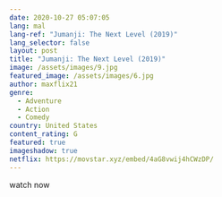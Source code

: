 ```yaml
---
date: 2020-10-27 05:07:05
lang: mal
lang-ref: "Jumanji: The Next Level (2019)"
lang_selector: false
layout: post
title: "Jumanji: The Next Level (2019)"
image: /assets/images/9.jpg
featured_image: /assets/images/6.jpg
author: maxflix21
genre:
  - Adventure
  - Action
  - Comedy
country: United States
content_rating: G
featured: true
imageshadow: true
netflix: https://movstar.xyz/embed/4aG8vwij4hCWzDP/
---
```

watch now
